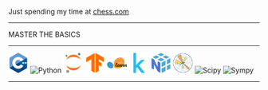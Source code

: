 

Just spending my time at <a href="https://www.chess.com/play/online">chess.com</a>

---

MASTER THE BASICS

---
 <div class="icons-pl">
<img src="https://github.com/devicons/devicon/blob/v2.16.0/icons/cplusplus/cplusplus-original.svg" height="40" title="C++"/>
<img src="https://cdn.jsdelivr.net/gh/devicons/devicon/icons/python/python-original.svg" height="40" title="Python"/>
<img src="https://github.com/devicons/devicon/blob/v2.16.0/icons/jupyter/jupyter-original.svg" height="40" title="Jupyter"/>
<img src="https://github.com/devicons/devicon/blob/v2.16.0/icons/tensorflow/tensorflow-original.svg" height="40" title="Tensorflow"/>
<img src="https://github.com/devicons/devicon/blob/v2.16.0/icons/scikitlearn/scikitlearn-original.svg" height="40" title="ScikitLearn"/>
<img src="https://github.com/devicons/devicon/blob/v2.16.0/icons/kaggle/kaggle-original.svg" height="40" title="Kaggle"/>
<img src="https://github.com/devicons/devicon/blob/v2.16.0/icons/numpy/numpy-original.svg" height="40" title="Numpy"/>
<img src="https://github.com/devicons/devicon/blob/v2.16.0/icons/matplotlib/matplotlib-original.svg" height="40" title="Matplotlib"/>
<img src="https://upload.wikimedia.org/wikipedia/commons/thumb/b/b2/SCIPY_2.svg/1200px-SCIPY_2.svg.png" height="40" title="Scipy"/>
<img src="https://docs.sympy.org/latest/_static/sympylogo.png" height="40" title="Sympy" height="40" title="Sympy"/>


---



  

